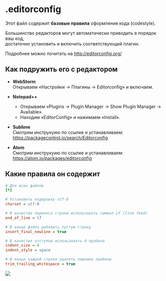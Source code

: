 # .editorconfig

Этот файл содержит __базовые правила__ оформления кода (codestyle).

Большинство редакторов могут автоматически приводить в порядок ваш код,  
достаточно установить и включить соответствующий плагин.

Подробнее можно почитать на http://editorconfig.org/

## Как подружить его с редактором

- __WebStorm__   
  Открываем «Настройки -> Плагины -> Editorconfig» и включаем.

- __Notepad++__    
  - Открываем «Plugins -> Plugin Manager -> Show Plugin Manager -> Available».
  - Находим «EditorConfig» и нажимаем «Install».

- __Sublime__   
  Смотрим инструкуию по ссылке и устанавливаем:   
  https://packagecontrol.io/search/Editorconfig

- __Atom__   
  Смотрим инструкуию по ссылке и устанавливаем:  
  https://atom.io/packages/editorconfig

## Какие правила он содержит

```ini
# Для всех файлов
[*]

# Установить кодировку utf-8
charset = utf-8

# В качестве переноса строки использовать символ LF (line feed)
end_of_line = lf

# В конце файла добавить пустую строку
insert_final_newline = true

# В качестве отступов использовать 4 пробела
indent_size = 4
indent_style = space

# В конце каждой строки удалять лишниее пробелы
trim_trailing_whitespace = true
```

![](http://editorconfig.org/logo.png)
